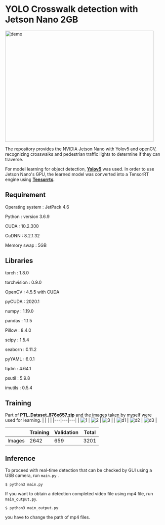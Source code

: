 # YOLO Crosswalk detection with Jetson Nano 2GB
<img src="https://github.com/minvamos/Jetson_Detection_System/assets/122091776/660220dc-464b-416f-8e09-2e3b5e1e3ebf" alt="demo" width="480" height="360">


The repository provides the NVIDIA Jetson Nano with Yolov5 and openCV, recognizing crosswalks and pedestrian traffic lights to determine if they can traverse.

For model learning for object detection, [**Yolov5**](https://github.com/ultralytics/yolov5) was used. In order to use Jetson Nano's GPU, the learned model was converted into a TensorRT engine using [**Tensorrtx**](https://github.com/wang-xinyu/tensorrtx/tree/master/yolov5).

## Requirement
Operating system : JetPack 4.6

Python : version 3.6.9

CUDA : 10.2.300

CuDNN : 8.2.1.32

Memory swap : 5GB

## Libraries

torch : 1.8.0

torchvision : 0.9.0

OpenCV : 4.5.5 with CUDA

pyCUDA : 2020.1

numpy  : 1.19.0

pandas : 1.1.5

Pillow : 8.4.0

scipy : 1.5.4

seaborn : 0.11.2

pyYAML : 6.0.1

tqdm : 4.64.1

psutil : 5.9.8

imutils : 0.5.4


## Training
Part of [**PTL_Dataset_876x657.zip**](https://dl.orangedox.com/p6T3Fs) and the images taken by myself were used for learning.
|   |   |   |
|---|---|---|
| ![1](https://github.com/minvamos/Jetson_Detection_System/assets/122091776/931747b9-b8c6-4de6-8733-57b9cf07efa7) | ![2](https://github.com/minvamos/Jetson_Detection_System/assets/122091776/fa8af2a3-eb1d-4a31-8f77-5c91a7512774) | ![3](https://github.com/minvamos/Jetson_Detection_System/assets/122091776/4d86b1ea-52c1-4a0f-bcf0-64c065b6e44c) |
| ![d1](https://github.com/minvamos/Jetson_Detection_System/assets/122091776/af87920e-92ea-438d-a21a-98ef48e71483) | ![d2](https://github.com/minvamos/Jetson_Detection_System/assets/122091776/d7008e9a-77cb-4bc6-ab07-95c0e011a032) | ![d3](https://github.com/minvamos/Jetson_Detection_System/assets/122091776/33410afa-4bfe-4731-b70d-f1b89c070ae2) |

|           | Training | Validation |  Total |
|-----------|----------|------------|--------|
| Images    | 2642      | 659       | 3201    |


## Inference
To proceed with real-time detection that can be checked by GUI using a USB camera, run ```main.py``` .

```
$ python3 main.py
```
If you want to obtain a detection completed video file using mp4 file, run ```main_output.py```.
```
$ python3 main_output.py
```
you have to change the path of mp4 files. 
